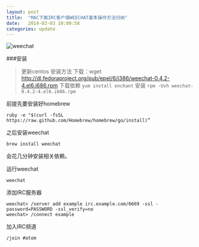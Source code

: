 ```yaml
---
layout: post
title:  "MAC下面IRC客户端WEECHAT基本操作方法归纳"
date:   2014-03-03 10:00:58
categories: update
---
```


![weechat](http://jakeauyeung.qiniudn.com/weechat.png)

###安装

> 更新centos 安装方法
> 下载：wget http://dl.fedoraproject.org/pub/epel/6/i386/weechat-0.4.2-4.el6.i686.rpm
> 下载依赖 `yum install enchant`
> 安装 `rpm -Uvh weechat-0.4.2-4.el6.i686.rpm`

前提先要安装好homebrew

```
ruby -e "$(curl -fsSL https://raw.github.com/Homebrew/homebrew/go/install)”
```
之后安装weechat

```
brew install weechat
```

会花几分钟安装相关依赖。

运行weechat

```
weechat
```

添加IRC服务器

```
weechat> /server add example irc.example.com/6669 -ssl -password=PASSWORD -ssl_verify=no
weechat> /connect example
```
加入IRC频道

```
/join #atom
```
